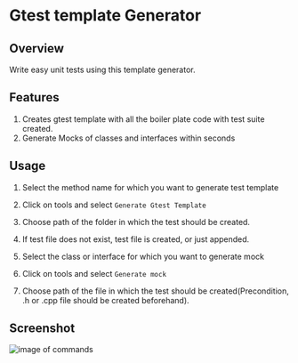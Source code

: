 # Gtest template Generator

## Overview

Write easy unit tests using this template generator.

## Features

1. Creates gtest template with all the boiler plate code with test suite created.
2. Generate Mocks of classes and interfaces within seconds

## Usage

1. Select the method name for which you want to generate test template
2. Click on tools and select `Generate Gtest Template`
3. Choose path of the folder in which the test should be created.
4. If test file does not exist, test file is created, or just appended.

1. Select the class or interface for which you want to generate mock
2. Click on tools and select `Generate mock`
3. Choose path of the file in which the test should be created(Precondition, .h or .cpp file should be created beforehand).

## Screenshot
![image of commands](../Resources/screenshot.png)

